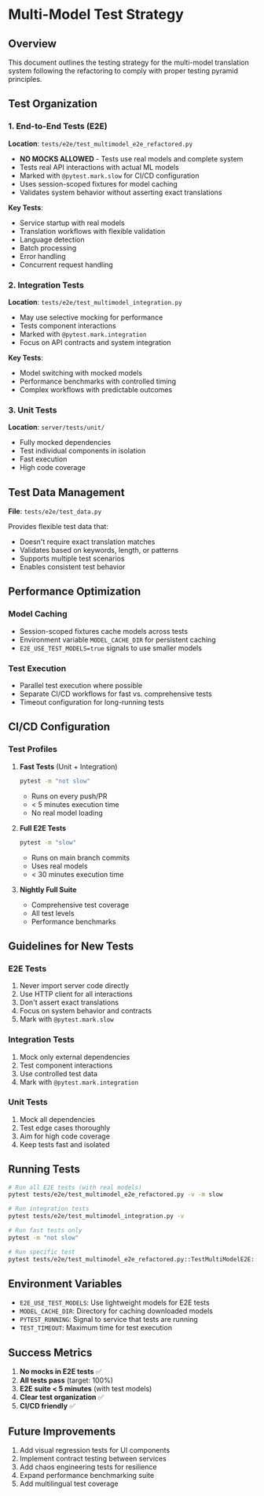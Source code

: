 # Multi-Model Test Strategy

## Overview

This document outlines the testing strategy for the multi-model translation system following the refactoring to comply with proper testing pyramid principles.

## Test Organization

### 1. End-to-End Tests (E2E)
**Location**: `tests/e2e/test_multimodel_e2e_refactored.py`

- **NO MOCKS ALLOWED** - Tests use real models and complete system
- Tests real API interactions with actual ML models
- Marked with `@pytest.mark.slow` for CI/CD configuration
- Uses session-scoped fixtures for model caching
- Validates system behavior without asserting exact translations

**Key Tests**:
- Service startup with real models
- Translation workflows with flexible validation
- Language detection
- Batch processing
- Error handling
- Concurrent request handling

### 2. Integration Tests
**Location**: `tests/e2e/test_multimodel_integration.py`

- May use selective mocking for performance
- Tests component interactions
- Marked with `@pytest.mark.integration`
- Focus on API contracts and system integration

**Key Tests**:
- Model switching with mocked models
- Performance benchmarks with controlled timing
- Complex workflows with predictable outcomes

### 3. Unit Tests
**Location**: `server/tests/unit/`

- Fully mocked dependencies
- Test individual components in isolation
- Fast execution
- High code coverage

## Test Data Management

**File**: `tests/e2e/test_data.py`

Provides flexible test data that:
- Doesn't require exact translation matches
- Validates based on keywords, length, or patterns
- Supports multiple test scenarios
- Enables consistent test behavior

## Performance Optimization

### Model Caching
- Session-scoped fixtures cache models across tests
- Environment variable `MODEL_CACHE_DIR` for persistent caching
- `E2E_USE_TEST_MODELS=true` signals to use smaller models

### Test Execution
- Parallel test execution where possible
- Separate CI/CD workflows for fast vs. comprehensive tests
- Timeout configuration for long-running tests

## CI/CD Configuration

### Test Profiles

1. **Fast Tests** (Unit + Integration)
   ```bash
   pytest -m "not slow"
   ```
   - Runs on every push/PR
   - < 5 minutes execution time
   - No real model loading

2. **Full E2E Tests**
   ```bash
   pytest -m "slow"
   ```
   - Runs on main branch commits
   - Uses real models
   - < 30 minutes execution time

3. **Nightly Full Suite**
   - Comprehensive test coverage
   - All test levels
   - Performance benchmarks

## Guidelines for New Tests

### E2E Tests
1. Never import server code directly
2. Use HTTP client for all interactions
3. Don't assert exact translations
4. Focus on system behavior and contracts
5. Mark with `@pytest.mark.slow`

### Integration Tests
1. Mock only external dependencies
2. Test component interactions
3. Use controlled test data
4. Mark with `@pytest.mark.integration`

### Unit Tests
1. Mock all dependencies
2. Test edge cases thoroughly
3. Aim for high code coverage
4. Keep tests fast and isolated

## Running Tests

```bash
# Run all E2E tests (with real models)
pytest tests/e2e/test_multimodel_e2e_refactored.py -v -m slow

# Run integration tests
pytest tests/e2e/test_multimodel_integration.py -v

# Run fast tests only
pytest -m "not slow"

# Run specific test
pytest tests/e2e/test_multimodel_e2e_refactored.py::TestMultiModelE2E::test_nllb_translation_workflow -v
```

## Environment Variables

- `E2E_USE_TEST_MODELS`: Use lightweight models for E2E tests
- `MODEL_CACHE_DIR`: Directory for caching downloaded models
- `PYTEST_RUNNING`: Signal to service that tests are running
- `TEST_TIMEOUT`: Maximum time for test execution

## Success Metrics

1. **No mocks in E2E tests** ✅
2. **All tests pass** (target: 100%)
3. **E2E suite < 5 minutes** (with test models)
4. **Clear test organization** ✅
5. **CI/CD friendly** ✅

## Future Improvements

1. Add visual regression tests for UI components
2. Implement contract testing between services
3. Add chaos engineering tests for resilience
4. Expand performance benchmarking suite
5. Add multilingual test coverage
